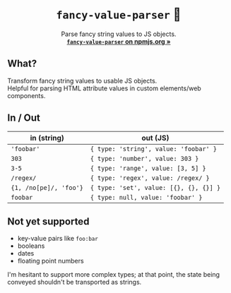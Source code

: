 <h1 align="center"><code>fancy-value-parser</code> 💍</h1>

<p align="center">
  Parse fancy string values to JS objects.<br>
  <a href="https://www.npmjs.com/package/fancy-value-parser"><strong><code>fancy-value-parser</code> on npmjs.org »</strong></a>
</p>

## What?

Transform fancy string values to usable JS objects.  
Helpful for parsing HTML attribute values in custom elements/web components.

## In / Out

| in (string) | out (JS) |
| -- | --- |
| `'foobar'` | `{ type: 'string', value: 'foobar' }` |
| `303` | `{ type: 'number', value: 303 }` |
| `3-5` | `{ type: 'range', value: [3, 5] }` |
| `/regex/` | `{ type: 'regex', value: /regex/ }` |
| `{1, /no[pe]/, 'foo'}` | `{ type: 'set', value: [{}, {}, {}] }` |
| `foobar` | `{ type: null, value: 'foobar' }` |

## Not yet supported

- key-value pairs like `foo:bar`
- booleans
- dates
- floating point numbers

I'm hesitant to support more complex types; at that point, the state being conveyed shouldn't be transported as strings.
